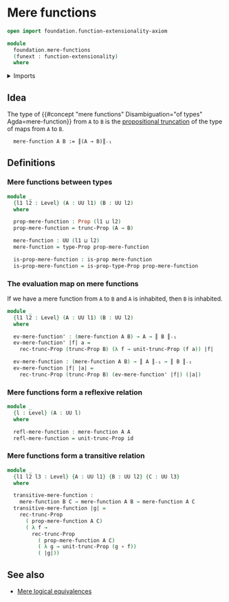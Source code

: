 # Mere functions

```agda
open import foundation.function-extensionality-axiom

module
  foundation.mere-functions
  (funext : function-extensionality)
  where
```

<details><summary>Imports</summary>

```agda
open import foundation.propositional-truncations funext
open import foundation.universe-levels

open import foundation-core.function-types
open import foundation-core.propositions
```

</details>

## Idea

The type of
{{#concept "mere functions" Disambiguation="of types" Agda=mere-function}} from
`A` to `B` is the
[propositional truncation](foundation.propositional-truncations.md) of the type
of maps from `A` to `B`.

```text
  mere-function A B := ║(A → B)║₋₁
```

## Definitions

### Mere functions between types

```agda
module _
  {l1 l2 : Level} (A : UU l1) (B : UU l2)
  where

  prop-mere-function : Prop (l1 ⊔ l2)
  prop-mere-function = trunc-Prop (A → B)

  mere-function : UU (l1 ⊔ l2)
  mere-function = type-Prop prop-mere-function

  is-prop-mere-function : is-prop mere-function
  is-prop-mere-function = is-prop-type-Prop prop-mere-function
```

### The evaluation map on mere functions

If we have a mere function from `A` to `B` and `A` is inhabited, then `B` is
inhabited.

```agda
module _
  {l1 l2 : Level} (A : UU l1) (B : UU l2)
  where

  ev-mere-function' : (mere-function A B) → A → ║ B ║₋₁
  ev-mere-function' |f| a =
    rec-trunc-Prop (trunc-Prop B) (λ f → unit-trunc-Prop (f a)) |f|

  ev-mere-function : (mere-function A B) → ║ A ║₋₁ → ║ B ║₋₁
  ev-mere-function |f| |a| =
    rec-trunc-Prop (trunc-Prop B) (ev-mere-function' |f|) (|a|)
```

### Mere functions form a reflexive relation

```agda
module _
  {l : Level} (A : UU l)
  where

  refl-mere-function : mere-function A A
  refl-mere-function = unit-trunc-Prop id
```

### Mere functions form a transitive relation

```agda
module _
  {l1 l2 l3 : Level} {A : UU l1} {B : UU l2} {C : UU l3}
  where

  transitive-mere-function :
    mere-function B C → mere-function A B → mere-function A C
  transitive-mere-function |g| =
    rec-trunc-Prop
      ( prop-mere-function A C)
      ( λ f →
        rec-trunc-Prop
          ( prop-mere-function A C)
          ( λ g → unit-trunc-Prop (g ∘ f))
          ( |g|))
```

## See also

- [Mere logical equivalences](foundation.mere-logical-equivalences.md)
